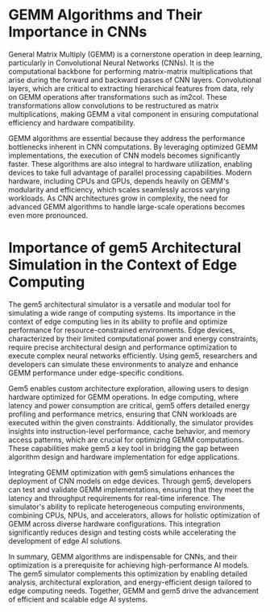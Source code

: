 # GEMM Algorithms and Their Importance in CNNs

General Matrix Multiply (GEMM) is a cornerstone operation in deep learning, particularly in Convolutional Neural Networks (CNNs). It is the computational backbone for performing matrix-matrix multiplications that arise during the forward and backward passes of CNN layers. Convolutional layers, which are critical to extracting hierarchical features from data, rely on GEMM operations after transformations such as im2col. These transformations allow convolutions to be restructured as matrix multiplications, making GEMM a vital component in ensuring computational efficiency and hardware compatibility.

GEMM algorithms are essential because they address the performance bottlenecks inherent in CNN computations. By leveraging optimized GEMM implementations, the execution of CNN models becomes significantly faster. These algorithms are also integral to hardware utilization, enabling devices to take full advantage of parallel processing capabilities. Modern hardware, including CPUs and GPUs, depends heavily on GEMM's modularity and efficiency, which scales seamlessly across varying workloads. As CNN architectures grow in complexity, the need for advanced GEMM algorithms to handle large-scale operations becomes even more pronounced.

# Importance of gem5 Architectural Simulation in the Context of Edge Computing

The gem5 architectural simulator is a versatile and modular tool for simulating a wide range of computing systems. Its importance in the context of edge computing lies in its ability to profile and optimize performance for resource-constrained environments. Edge devices, characterized by their limited computational power and energy constraints, require precise architectural design and performance optimization to execute complex neural networks efficiently. Using gem5, researchers and developers can simulate these environments to analyze and enhance GEMM performance under edge-specific conditions.

Gem5 enables custom architecture exploration, allowing users to design hardware optimized for GEMM operations. In edge computing, where latency and power consumption are critical, gem5 offers detailed energy profiling and performance metrics, ensuring that CNN workloads are executed within the given constraints. Additionally, the simulator provides insights into instruction-level performance, cache behavior, and memory access patterns, which are crucial for optimizing GEMM computations. These capabilities make gem5 a key tool in bridging the gap between algorithm design and hardware implementation for edge applications.

Integrating GEMM optimization with gem5 simulations enhances the deployment of CNN models on edge devices. Through gem5, developers can test and validate GEMM implementations, ensuring that they meet the latency and throughput requirements for real-time inference. The simulator's ability to replicate heterogeneous computing environments, combining CPUs, NPUs, and accelerators, allows for holistic optimization of GEMM across diverse hardware configurations. This integration significantly reduces design and testing costs while accelerating the development of edge AI solutions.

In summary, GEMM algorithms are indispensable for CNNs, and their optimization is a prerequisite for achieving high-performance AI models. The gem5 simulator complements this optimization by enabling detailed analysis, architectural exploration, and energy-efficient design tailored to edge computing needs. Together, GEMM and gem5 drive the advancement of efficient and scalable edge AI systems.
